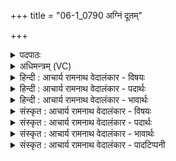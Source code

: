 +++
title = "06-1_0790 अग्निं दूतम्"

+++
<details><summary>पदपाठः</summary>

अ꣣ग्नि꣢म्। दू꣣त꣢म्। वृ꣣णीमहे। हो꣡ता꣢꣯रम्। वि꣣श्व꣡वे꣢दसम्। वि꣣श्व꣢। वे꣣दसम्। अस्य꣢। य꣣ज्ञ꣡स्य꣢। सु꣣क्र꣡तु꣢म्। सु꣣। क्र꣡तु꣢म्। ७९०।
</details>

<details><summary>अधिमन्त्रम् (VC)</summary>

- अग्निः
- मेधातिथिः काण्वः
- गायत्री
- षड्जः
</details>

<details><summary>हिन्दी : आचार्य रामनाथ वेदालंकार - विषयः</summary>

प्रथम ऋचा पूर्वार्चिक में क्रमाङ्क ३ पर परमात्मा के पक्ष में व्याख्यात हो चुकी है। यहाँ आचार्य,राजा और भौतिक अग्नि के पक्ष में व्याख्या करते हैं।
</details>

<details><summary>हिन्दी : आचार्य रामनाथ वेदालंकार - पदार्थः</summary>

पदार्थान्वयभाषाः -  प्रथम—आचार्य के पक्ष में। हम (होतारम्) विद्या और आचार के दाता, (विश्ववेदसम्) सम्पूर्ण वाङ्मय के ज्ञाता, (अस्य) इस किये जाते हुए (यज्ञस्य) विद्या-यज्ञ के (सुक्रतुम्) सुकर्ता, (दूतम्) दुर्गुण, दुर्व्यसन, प्रमाद, आलस्य, दुःख आदि को संतप्त करनेवाले (अग्निम्) तेजस्वी, कर्मनिष्ठ, अग्रनेता आचार्य को (वृणीमहे) गुरुरूप से वरते हैं ॥ द्वितीय—राजा के पक्ष में। हम (होतारम्) सुराज्य-व्यवस्था से प्रजाओं को सुख देनेवाले, (विश्ववेदसम्) सम्पूर्ण राजनीतिविज्ञान के ज्ञाता, (अस्य) इस किये जाते हुए (यज्ञस्य) राष्ट्र-यज्ञ के (सुक्रतुम्) सुकर्ता, दूतम् शत्रुओं तथा भ्रष्टाचारियों के संतापक, (अग्निम्) अग्रनेता, कर्मठ, सुयोग्य जन को (वृणीमहे) प्रजा के बीच से राजारूप में चुनते हैं ॥ तृतीय—भौतिक अग्नि के पक्ष में। हम शिल्पविद्या के ज्ञाता विद्वान् लोग (होतारम्) यानों और यन्त्रों में वेगादि गुण को देनेवाले, (विश्ववेदसम्) सब सुख के साधन जिससे प्राप्त होते हैं ऐसे, (अस्य) इस किये जाते हुए (यज्ञस्य) शिल्पयज्ञ के (सुक्रतुम्) सुसम्पादन में साधनभूत, दूतम् यन्त्रकलाओं को गति देनेवाले (अग्निम्) विद्युत् को (वृणीमहे) शिल्पक्रियाओं में प्रयुक्त करते हैं ॥१॥ इस मन्त्र में श्लेषालङ्कार है ॥१॥
</details>

<details><summary>हिन्दी : आचार्य रामनाथ वेदालंकार - भावार्थः</summary>

भावार्थभाषाः -  मनुष्यों को चाहिए कि जगदीश्वर की उपासना से शुभ प्रेरणा पाकर,सुयोग्य,उत्तम शिक्षा देनेवाले आचार्य को वरकर,सब विद्याएँ पढ़कर,सदाचार को स्वीकार करके,विद्युद्-विद्या से शिल्पविद्या की उन्नति द्वारा भू-यान,जल-यान और अन्तरिक्ष-यानों को तथा तरह-तरह के यन्त्रों को बना कर राष्ट्र की उन्नति करें ॥१॥
</details>

<details><summary>संस्कृत : आचार्य रामनाथ वेदालंकार - विषयः</summary>

तत्र प्रथमा ऋक् पूर्वार्चिके ३ क्रमाङ्के परमात्मपक्षे व्याख्यातपूर्वा। अत्राचार्यनृपतिभौतिकाग्नीनां विषये व्याख्यायते।
</details>

<details><summary>संस्कृत : आचार्य रामनाथ वेदालंकार - पदार्थः</summary>

पदार्थान्वयभाषाः -  प्रथमः—आचार्यपक्षे। वयम् (होतारम्) विद्यायाः आचारस्य च दातारम्, (विश्ववेदसम्) सर्वस्य वाङ्मयस्य वेत्तारम्, (अस्य) अनुष्ठीयमानस्य एतस्य (यज्ञस्य) विद्यायज्ञस्य (सुक्रतुम्) सुकर्तारम्, (दूतम्) शिष्यजनस्य दोषादीनाम् उपतापकम्। [टुदु उपतापे, दुनोति उपतपति दुर्गुणदुर्व्यसनप्रमादालस्यदुःखादीनि यः तम्।] (अग्निम्) तेजस्विनं कर्मनिष्ठम् अग्रनेतारम् आचार्यम् (वृणीमहे) गुरुत्वेन स्वीकुर्महे ॥ द्वितीयः—नृपतिपक्षे। वयम् (होतारम्) सुराज्यव्यवस्थया प्रजाभ्यः सुखदातारं राजदेयकरस्य च आदातारम्। [हु दानादनयोः, आदाने चेत्येके।] (विश्ववेदसम्) विश्वस्य सकलस्य राजनीतिविज्ञानस्य वेत्तारम्, (अस्य) अनुष्ठीयमानस्य एतस्य (यज्ञस्य) राष्ट्रयज्ञस्य (सुक्रतुम्) सुकर्तारम् (दूतम्) शत्रूणां भ्रष्टाचारिणां च सन्तापकम् (अग्निम्) अग्रणीं कर्मठं सुयोग्यं जनम् (वृणीमहे) प्रजामध्याद् नृपतित्वेन स्वीकुर्महे ॥ तृतीयः—भौतिकाग्निपक्षे। वयं शिल्पविद्यावेत्तारो विद्वांसः (होतारम्) यानेषु यन्त्रेषु च वेगादिगुणदातारम्, (विश्ववेदसम्) विश्वानि सुखसाधनानि विद्यन्ते प्राप्यन्ते यस्मात् तम्, (अस्य) अनुष्ठीयमानस्य एतस्य (यज्ञस्य) शिल्पयज्ञस्य (सुक्रतुम्) सुसम्पादनसाधनभूतम्, (दूतम्) यो दावयति गमयति यन्त्रकलाः तम् (अग्निम्) विद्युतम् (वृणीमहे) शिल्पक्रियासु प्रयुञ्ज्महे ॥१॥१ अत्र श्लेषालङ्कारः ॥१॥
</details>

<details><summary>संस्कृत : आचार्य रामनाथ वेदालंकार - भावार्थः</summary>

भावार्थभाषाः -  मनुष्यैर्जगदीश्वरोपासनया सत्प्रेरणां प्राप्य सुयोग्यं सुशिक्षकमाचार्यं वृत्वा सर्वा विद्या अधीत्य सदाचारमङ्गीकृत्य विद्युद्विद्यया शिल्पविद्योन्नत्या भूजलान्तरिक्षयानानि विविधानि यन्त्राणि च निर्माय राष्ट्रोन्नतिः संसाधनीया ॥१॥
</details>

<details><summary>संस्कृत : आचार्य रामनाथ वेदालंकार - पादटिप्पनी</summary>

टिप्पणी:   १. ऋ० १।१२।१, साम० ३, अथ० २०।१०१।१। १. ऋग्भाष्ये दयानन्दर्षिर्मन्त्रमिमं भौतिकाग्निप्रयोगेण शिल्पविद्योन्नतिविषये व्याख्यातवान्।
</details>
